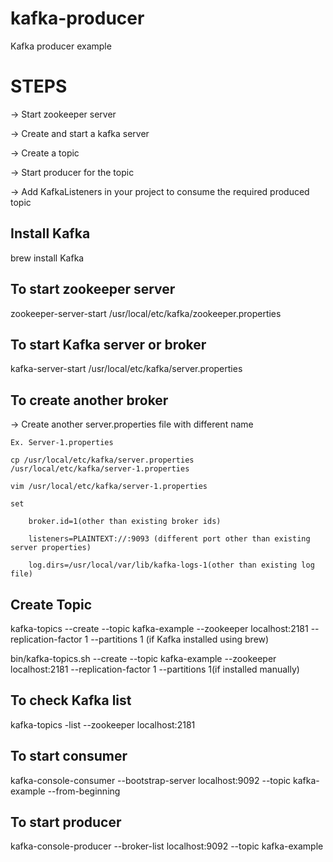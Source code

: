# kafka-producer
Kafka producer example

STEPS
=====
-> Start zookeeper server

-> Create and start a kafka server

-> Create a topic

-> Start producer for the topic

-> Add KafkaListeners in your project to consume the required produced topic


Install Kafka
-------------
brew install Kafka  

To start zookeeper server
-------------------------
zookeeper-server-start /usr/local/etc/kafka/zookeeper.properties

To start Kafka server or broker
-------------------------------
kafka-server-start /usr/local/etc/kafka/server.properties

To create another broker
------------------------
-> Create another server.properties file with different name

	Ex. Server-1.properties
  
	cp /usr/local/etc/kafka/server.properties  /usr/local/etc/kafka/server-1.properties 
  
	vim /usr/local/etc/kafka/server-1.properties
	
	set
  
		broker.id=1(other than existing broker ids)
    
		listeners=PLAINTEXT://:9093 (different port other than existing server properties)
    
		log.dirs=/usr/local/var/lib/kafka-logs-1(other than existing log file)

Create Topic
------------
kafka-topics --create --topic kafka-example --zookeeper localhost:2181 --replication-factor 1 --partitions 1 (if Kafka installed using brew)

bin/kafka-topics.sh --create --topic kafka-example --zookeeper localhost:2181 --replication-factor 1 --partitions 1(if installed manually)

To check Kafka list
-------------------
kafka-topics -list --zookeeper localhost:2181

To start consumer
-----------------
kafka-console-consumer --bootstrap-server localhost:9092 --topic kafka-example --from-beginning

To start producer
-----------------
kafka-console-producer --broker-list localhost:9092 --topic kafka-example
